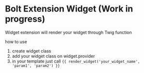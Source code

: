 Bolt Extension Widget (Work in progress)
=================================

Widget extension will render your widget through Twig function

how to use
 1. create widget class
 2. add your widget class on widget.provider
 3. in your template just call `{{ render_widget('your_widget_name', 'param1', 'param2') }}`

